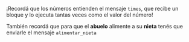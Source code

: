 ¡Recordá que los números entienden el mensaje `times`, que recibe un bloque y lo ejecuta tantas veces como el valor del número! 

También recordá que para que el **abuelo** alimente a su **nieta** tenés que enviarle el mensaje `alimentar_nieta`